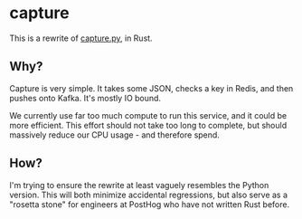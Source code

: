 # capture

This is a rewrite of [capture.py](https://github.com/PostHog/posthog/blob/master/posthog/api/capture.py), in Rust.

## Why?

Capture is very simple. It takes some JSON, checks a key in Redis, and then pushes onto Kafka. It's mostly IO bound.

We currently use far too much compute to run this service, and it could be more efficient. This effort should not take too long to complete, but should massively reduce our CPU usage - and therefore spend.

## How?

I'm trying to ensure the rewrite at least vaguely resembles the Python version. This will both minimize accidental regressions, but also serve as a "rosetta stone" for engineers at PostHog who have not written Rust before.
